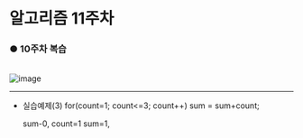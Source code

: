 # 알고리즘 11주차
<b><h3>● 10주차 복습</b></h3> <br> 
  ![image](https://github.com/Sohyeon97/Algorithm/assets/128660870/540739ea-814c-4372-8b70-b23b0808d413)

<hr>

- 실습예제(3)
for(count=1; count<=3; count++)
  sum = sum+count; 
  
  sum-0, count=1
  sum=1,
